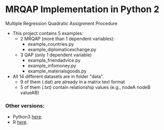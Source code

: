 # MRQAP Implementation in Python 2
Multiple Regression Quadratic Assignment Procedure

- This project contains 5 examples:
  - 2 MRQAP (more than 1 dependent variables):
    - example_countries.py
    - example_diplomaticexchange.py
  - 3 QAP (only 1 dependent variable)
    - example_friendadvice.py
    - example_infomoney.py
    - example_materialsgoods.py
- All 14 different datasets are in folder "data".
  - 9 of them (.dat) are already in a matrix text format 
  - 5 of them (.txt) contain relationship values (e.g., nodeA nodeB valueAB)


### Other versions:
- Python3 [here](https://github.com/lisette-espin/mrqap-python/tree/p3).
- R [here](https://github.com/lisette-espin/mrqap-r "MRQAP in R").
